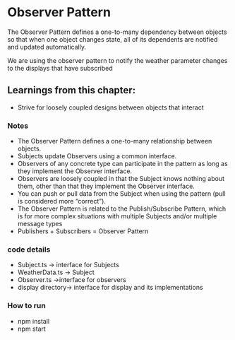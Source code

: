 # Observer Pattern
The Observer Pattern defines a one-to-many dependency between objects so that when one object changes state, all of its dependents are notified and updated automatically. 

We are using the observer pattern to notify the weather parameter changes to the displays that have subscribed

## Learnings from this chapter:

* Strive for loosely coupled designs between objects that interact

### Notes
- The Observer Pattern defines a one-to-many relationship between objects.
- Subjects update Observers using a common interface.
- Observers of any concrete type can participate in the pattern as long as they implement the Observer interface.
- Observers are loosely coupled in that the Subject knows nothing about them, other than that they implement the Observer interface.
- You can push or pull data from the Subject when using the pattern (pull is considered more “correct”).
- The Observer Pattern is related to the Publish/Subscribe Pattern, which is for more complex situations with multiple Subjects and/or multiple message types
- Publishers + Subscribers = Observer Pattern

### code details
- Subject.ts -> interface for Subjects
- WeatherData.ts -> Subject
- Observer.ts ->interface for observers
- display directory-> interface for display and its implementations

### How to run
- npm install
- npm start

